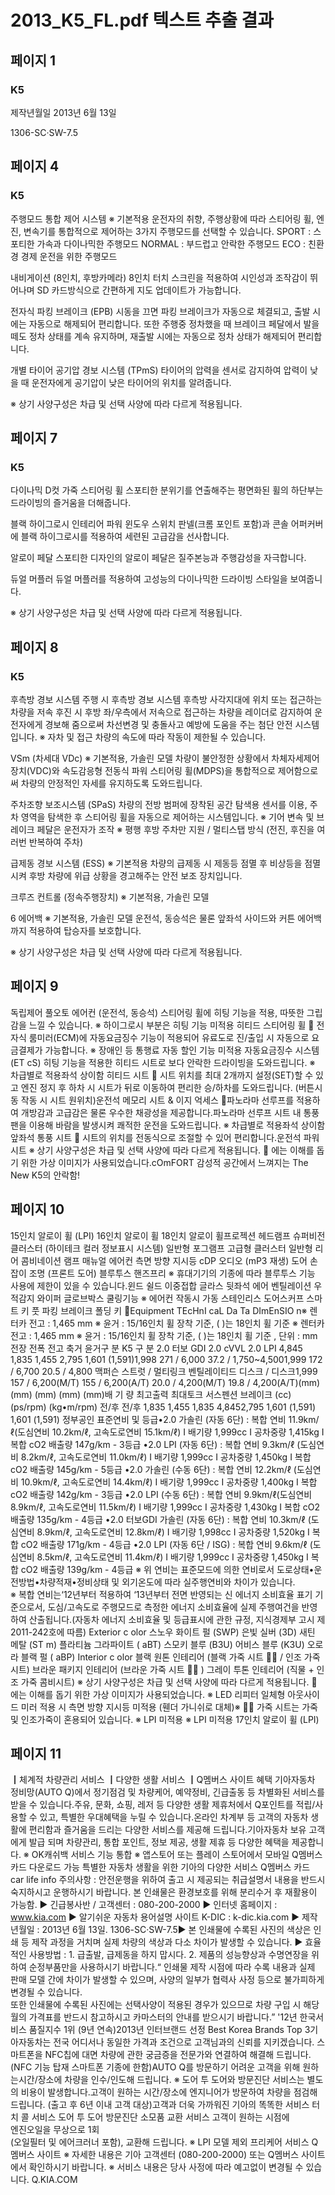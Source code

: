 # 2013_K5_FL.pdf 텍스트 추출 결과

## 페이지 1

### K5

제작년월일
2013년 6월 13일

1306-SC·SW-7.5

## 페이지 4

### K5

주행모드 통합 제어 시스템 ※ 기본적용
운전자의 취향, 주행상황에 따라 스티어링 휠, 엔진, 변속기를 통합적으로 제어하는 3가지 주행모드를 선택할 수 있습니다.
SPORT : 스포티한 가속과 다이나믹한 주행모드 
NORMAL : 부드럽고 안락한 주행모드
ECO : 친환경 경제 운전을 위한 주행모드

내비게이션 (8인치, 후방카메라)
8인치 터치 스크린을 적용하여 시인성과 조작감이 뛰어나며 SD 카드방식으로 간편하게 지도 업데이트가 가능합니다.

전자식 파킹 브레이크 (EPB)
시동을 끄면 파킹 브레이크가 자동으로 체결되고, 출발 시에는 자동으로 해제되어 편리합니다. 또한 주행중 정차했을 때 브레이크 페달에서 발을 떼도 정차 상태를 계속 유지하며, 재출발 시에는 자동으로 정차 상태가 해제되어 편리합니다.

개별 타이어 공기압 경보 시스템 (TPmS)
타이어의 압력을 센서로 감지하여 압력이 낮을 때 운전자에게 공기압이 낮은 타이어의 위치를 알려줍니다.

※ 상기 사양구성은 차급 및 선택 사양에 따라 다르게 적용됩니다.

## 페이지 7

### K5

다이나믹 D컷 가죽 스티어링 휠
스포티한 분위기를 연출해주는 평면화된 휠의 하단부는 드라이빙의 즐거움을 더해줍니다.

블랙 하이그로시 인테리어
파워 윈도우 스위치 판넬(크롬 포인트 포함)과 콘솔 어퍼커버에 블랙 하이그로시를 적용하여 세련된 고급감을 선사합니다.

알로이 페달
스포티한 디자인의 알로이  페달은 질주본능과 주행감성을 자극합니다.

듀얼 머플러
듀얼 머플러를 적용하여 고성능의 다이나믹한 드라이빙 스타일을 보여줍니다.

※ 상기 사양구성은 차급 및 선택 사양에 따라 다르게 적용됩니다.  

## 페이지 8

### K5

후측방 경보 시스템
주행 시 후측방 경보 시스템 후측방 사각지대에 위치 또는 접근하는 차량을 저속 후진 시 후방 좌/우측에서 저속으로 접근하는 차량을 레이더로 감지하여 운전자에게 경보해 줌으로써 차선변경 및 충돌사고 예방에 도움을 주는 첨단 안전 시스템입니다.
※ 자차 및 접근 차량의 속도에 따라 작동이 제한될 수 있습니다.

VSm (차세대 VDc) ※ 기본적용, 가솔린 모델
차량이 불안정한 상황에서 차체자세제어장치(VDC)와 속도감응형 전동식 파워 스티어링 휠(MDPS)을 통합적으로 제어함으로써 차량의 안정적인 자세를 유지하도록 도와드립니다.

주차조향 보조시스템 (SPaS)
차량의 전방 범퍼에 장착된 공간 탐색용 센서를 이용, 주차 영역을 탐색한 후 스티어링 휠을 자동으로 제어하는 시스템입니다. 
※ 기어 변속 및 브레이크 페달은 운전자가 조작
※ 평행 후방 주차만 지원 / 멀티스탭 방식 (전진, 후진을 여러번 반복하여 주차)

급제동 경보 시스템 (ESS) ※ 기본적용
차량의 급제동 시 제동등 점멸 후 비상등을 점멸시켜 후방 차량에 위급 상황을 경고해주는 안전 보조 장치입니다.

크루즈 컨트롤 (정속주행장치) ※ 기본적용, 가솔린 모델

6 에어백 ※ 기본적용, 가솔린 모델
운전석, 동승석은 물론 앞좌석 사이드와 커튼 에어백까지 적용하여 탑승자를 보호합니다.

※ 상기 사양구성은 차급 및 선택 사양에 따라 다르게 적용됩니다.






## 페이지 9

독립제어 풀오토 에어컨 (운전석, 동승석)
스티어링 휠에 히팅 기능을 적용, 따뜻한 그립감을 느낄 수 있습니다.
※ 하이그로시 부분은 히팅 기능 미적용 히티드 스티어링 휠  
전자식 룸미러(ECM)에 자동요금징수 기능이 적용되어
유료도로 진/출입 시 자동으로 요금결제가 가능합니다. 
※ 장애인 등 통행료 자동 할인 기능 미적용 자동요금징수 시스템 (ET cS)
히팅 기능을 적용한 히티드 시트로 
보다 안락한 드라이빙을 도와드립니다.
※ 차급별로 적용좌석 상이함 히티드 시트  
시트 위치를 최대 2개까지 설정(SET)할 수 있고
엔진 정지 후 하차 시 시트가 뒤로 이동하여
편리한 승/하차를 도와드립니다.
(버튼시동 작동 시 시트 원위치)운전석 메모리 시트 & 이지 억세스  파노라마 선루프를 적용하여 
개방감과 고급감은 물론 
우수한 채광성을  제공합니다.파노라마 선루프
시트 내 통풍팬을 이용해 바람을 발생시켜 
쾌적한 운전을 도와드립니다.
※ 차급별로 적용좌석 상이함 앞좌석 통풍 시트  
시트의 위치를 전동식으로 
조절할 수 있어 편리합니다.운전석 파워시트 
※ 상기 사양구성은 차급 및 선택 사양에 따라 다르게 적용됩니다.    에는 이해를 돕기 위한 가상 이미지가 사용되었습니다.cOmFORT
감성적 공간에서 느껴지는 The New K5의 안락함! 

## 페이지 10

15인치 알로이 휠 (LPI)
16인치 알로이 휠
18인치 알로이 휠프로젝션 헤드램프 슈퍼비전 클러스터 (하이테크 컬러 정보표시 시스템)
일반형 포그램프 고급형 클러스터 일반형 리어 콤비네이션 램프 매뉴얼 에어컨 
측면 방향 지시등 cDP 오디오 (mP3 재생) 도어 손잡이 조명 (프론트 도어) 블루투스 핸즈프리 
※ 휴대기기의 기종에 따라 블루투스 기능 사용에 제한이 있을 수 있습니다.윈드 쉴드 이중접합 글라스 뒷좌석 에어 벤틸레이션 우적감지 와이퍼 글로브박스 쿨링기능 ※ 에어컨 작동시 가동
스테인리스 도어스커프 스마트 키 풋 파킹 브레이크 폴딩 키  Equipment
TEcHnI caL Da Ta DImEnSIO n※ 렌터카 전고 : 1,465 mm  ※ 윤거 : 15/16인치 휠 장착 기준, ( )는 18인치 휠 기준 ※ 렌터카 전고 : 1,465 mm   ※ 윤거 : 15/16인치 휠 장착 기준, ( )는 18인치 휠 기준 , 단위 : mm
전장
전폭
전고
축거
윤거구    분 K5 구    분 2.0 터보 GDI 2.0  cVVL 2.0 LPI
4,845
1,835
1,455
2,795
1,601 (1,591)1,998
271 / 6,000
37.2 / 1,750~4,5001,999
172 / 6,700
20.5 / 4,800
맥퍼슨 스트럿 / 멀티링크
벤틸레이티드 디스크 / 디스크1,999
157 / 6,200(M/T)
155 / 6,200(A/T)
20.0 / 4,200(M/T)
19.8 / 4,200(A/T)(mm)
(mm)
(mm)
(mm)
(mm)배  기  량
최고출력
최대토크
서스펜션
브레이크 (cc)
(ps/rpm)
(kg•m/rpm)
전/후
전/후
1,835
1,455
1,835
 4,8452,795 1,601 (1,591) 1,601 (1,591)
정부공인
표준연비 및 등급•2.0 가솔린 (자동 6단) : 복합 연비 11.9km/ℓ(도심연비 10.2km/ℓ, 고속도로연비 15.1km/ℓ) Ⅰ  배기량 1,999cc Ⅰ  공차중량 1,415kg Ⅰ  복합 cO2 배출량 147g/km - 3등급 •2.0 LPI (자동 6단) : 복합 연비 9.3km/ℓ (도심연비 8.2km/ℓ, 고속도로연비 11.0km/ℓ) Ⅰ  배기량 1,999cc Ⅰ  공차중량 1,450kg Ⅰ  복합 cO2 배출량 145g/km - 5등급
•2.0 가솔린 (수동 6단) : 복합 연비 12.2km/ℓ (도심연비 10.9km/ℓ, 고속도로연비 14.4km/ℓ) Ⅰ  배기량 1,999cc Ⅰ  공차중량 1,400kg Ⅰ  복합 cO2 배출량 142g/km - 3등급 •2.0 LPI (수동 6단) : 복합 연비 9.9km/ℓ(도심연비 8.9km/ℓ, 고속도로연비 11.5km/ℓ) Ⅰ  배기량 1,999cc Ⅰ  공차중량 1,430kg Ⅰ  복합 cO2 배출량 135g/km - 4등급
•2.0 터보GDI 가솔린 (자동 6단)  : 복합 연비 10.3km/ℓ (도심연비 8.9km/ℓ, 고속도로연비 12.8km/ℓ) Ⅰ  배기량 1,998cc Ⅰ  공차중량 1,520kg Ⅰ  복합 cO2 배출량 171g/km - 4등급 •2.0 LPI (자동 6단 / ISG)  : 복합 연비 9.6km/ℓ (도심연비 8.5km/ℓ, 고속도로연비 11.4km/ℓ) Ⅰ  배기량 1,999cc Ⅰ  공차중량 1,450kg Ⅰ  복합 cO2 배출량 139g/km - 4등급
※ 위 연비는 표준모드에 의한 연비로서 도로상태•운전방법•차량적재•정비상태 및 외기온도에 따라 실주행연비와 차이가 있습니다.  
※ 복합 연비는‘12년부터 적용하여 ‘13년부터 전면 반영되는 신 에너지 소비효율 표기 기준으로서, 도심/고속도로 주행모드로 측정한 에너지 소비효율에 실제 주행여건을 반영하여 산출됩니다.(자동차 에너지 소비효율 및 등급표시에 관한 규정, 지식경제부 고시 제 2011-242호에 따름)
Exterior c olor
스노우 화이트 펄 (SWP) 은빛 실버 (3D) 새틴 메탈 (ST m) 플라티늄 그라파이트 ( aBT) 스모키 블루 (B3U) 어비스 블루 (K3U) 오로라 블랙 펄 ( aBP)
Interior c olor
블랙 원톤 인테리어 (블랙 가죽 시트   / 인조 가죽 시트) 브라운 패키지 인테리어 (브라운 가죽 시트   ) 그레이 투톤 인테리어 (직물 + 인조 가죽 콤비시트)
※ 상기 사양구성은 차급 및 선택 사양에 따라 다르게 적용됩니다.    에는 이해를 돕기 위한 가상 이미지가 사용되었습니다. ※ LED 리피터 일체형 아웃사이드 미러 적용 시 측면 방향 지시등 미적용 (휀더 가니쉬로 대체)※  가죽 시트는 가죽 및 인조가죽이 혼용되어 있습니다. ※ LPI 미적용 ※ LPI 미적용 
17인치 알로이 휠 (LPI)

## 페이지 11

┃체계적 차량관리 서비스 ┃다양한 생활 서비스 ┃Q멤버스 사이트 혜택
기아자동차 정비망(AUTO Q)에서 
정기점검 및 차량케어, 예약정비, 
긴급출동 등 차별화된  서비스를 
받을 수 있습니다.주유, 문화, 쇼핑, 레저 등 다양한 
생활 제휴처에서 Q포인트를 
적립/사용할 수 있고, 특별한 
우대혜택을 누릴 수 있습니다.온라인 차계부 등 고객의 
자동차 생활에 편리함과 즐거움을 
드리는 다양한 서비스를 제공해 
드립니다.기아자동차 보유 고객에게 발급
되며 차량관리, 통합 포인트, 
정보 제공, 생활 제휴 등 다양한 
혜택을 제공합니다.
※ OK캐쉬백 서비스 기능 통합
※ 앱스토어 또는 플레이 스토어에서 모바일 Q멤버스 카드 다운로드 가능 특별한 자동차 생활을 위한 기아의 다양한 서비스
Q멤버스 카드 
 car life info
주의사항 : 안전운행을 위하여 출고 시 제공되는 취급설명서 내용을 반드시 숙지하시고 운행하시기 바랍니다.
본 인쇄물은 환경보호를 위해 분리수거 후 재활용이 가능함.
  ▶ 긴급봉사반 / 고객센터 : 080-200-2000
  ▶ 인터넷 홈페이지 : www.kia.com                   ▶ 알기쉬운 자동차 용어설명 사이트 K-DIC : k-dic.kia.com
  ▶ 제작년월일 : 2013년 6월 13일.   1306-SC·SW-7.5▶ 본 인쇄물에 수록된 사진의 색상은 인쇄 등 제작 과정을 거치며 실제 차량의 색상과 다소 차이가 발생할 수 있습니다.
▶ 효율적인 사용방법 : 1. 급출발, 급제동을 하지 맙시다.  2. 제품의 성능향상과 수명연장을 위하여 순정부품만을 사용하시기 바랍니다.“  인쇄물 제작 시점에 따라 수록 내용과 실제 판매 모델 간에 차이가 발생할 수 있으며, 사양의 일부가 협력사 사정 등으로 불가피하게 변경될 수 있습니다.  
또한 인쇄물에 수록된 사진에는 선택사양이 적용된 경우가 있으므로 차량 구입 시 해당월의 가격표를 반드시 참고하시고 카마스터의 안내를 받으시기 바랍니다.”
'12년 한국서비스
품질지수 1위 (9년 연속)2013년 인터브랜드 선정
Best  Korea Brands Top 3기아자동차는 전국 어디서나 동일한 가격과 조건으로 
고객님과의 신뢰를 지키겠습니다.
스마트폰을 NFC칩에 대면 차량에 
관한 궁금증을 전문가와 연결하여 
해결해 드립니다.
(NFC 기능 탑재 스마트폰 기종에 한함)AUTO Q를 방문하기 어려운 
고객을 위해 원하는시간/장소에 
차량을 인수/인도해 드립니다.
※ 도어 투 도어와 방문진단 서비스는 별도의 비용이 발생합니다.고객이 원하는 시간/장소에 
엔지니어가 방문하여 차량을 
점검해 드립니다.
(출고 후 6년 이내 고객 대상)고객과 더욱 가까워진 기아의 똑똑한 서비스
터치 콜 서비스 도어 투 도어 방문진단 소모품 교환 서비스
고객이 원하는 시점에  
엔진오일을 무상으로 1회  
(오일필터 및 에어크러너 포함), 
교환해 드립니다.
※ LPI 모델 제외 프리케어 서비스 
Q멤버스 사이트  ※ 자세한 내용은 기아 고객센터 (080-200-2000) 또는 Q멤버스 사이트에서 확인하시기 바랍니다.    ※ 서비스 내용은 당사 사정에 따라 예고없이 변경될 수 있습니다. Q.KIA.COM

